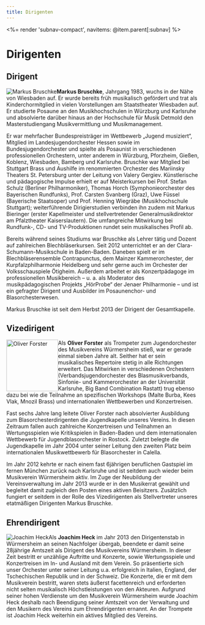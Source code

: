 ```yaml
---
title: Dirigenten
---
```


<%= render 'subnav-compact', navitems: @item.parent[:subnav] %>

# Dirigenten

## Dirigent

<div class="l-box" style="float: left">
<img src="/images/verein/bruschke.jpg" alt="Markus Bruschke">
</div>

**Markus Bruschke**, Jahrgang 1983, wuchs in der Nähe von Wiesbaden auf. Er wurde bereits früh musikalisch gefördert und trat als Kinderchormitglied in vielen Vorstellungen am Staatstheater Wiesbaden auf. Er studierte Posaune an den Musikhochschulen in Würzburg und Karlsruhe und absolvierte darüber hinaus an der Hochschule für Musik Detmold den Masterstudiengang Musikvermittlung und Musikmanagement.

Er war mehrfacher Bundespreisträger im Wettbewerb „Jugend musiziert“, Mitglied im Landesjugendorchester Hessen sowie im Bundesjugendorchester und spielte als Posaunist in verschiedenen professionellen Orchestern, unter anderem in Würzburg, Pforzheim, Gießen, Koblenz, Wiesbaden, Bamberg und Karlsruhe. Bruschke war Mitglied bei Stuttgart Brass und Aushilfe im renommierten Orchester des Mariinsky Theaters St. Petersburg unter der Leitung von Valery Gergiev. Künstlerische und pädagogische Impulse erhielt er auf Meisterkursen bei Prof. Stefan Schulz (Berliner Philharmoniker), Thomas Horch (Symphonieorchester des Bayerischen Rundfunks), Prof. Carsten Svanberg (Graz), Uwe Füssel (Bayerische Staatsoper) und Prof. Henning Wiegräbe (Musikhochschule Stuttgart); weiterführende Dirigierstudien verbinden ihn zudem mit Markus Bieringer (erster Kapellmeister und stellvertretender Generalmusikdirektor am Pfalztheater Kaiserslautern). Die umfangreiche Mitwirkung bei Rundfunk-, CD- und TV-Produktionen rundet sein musikalisches Profil ab.

Bereits während seines Studiums war Bruschke als Lehrer tätig und Dozent auf zahlreichen Blechbläserkursen. Seit 2012 unterrichtet er an der Clara-Schumann-Musikschule in Baden-Baden. Daneben spielt er im Blechbläserensemble Contrapunctus, dem Mainzer Kammerorchester, der Kurpfalzphilharmonie Heidelberg und sehr gerne auch im Orchester der Volksschauspiele Ötigheim. Außerdem arbeitet er als Konzertpädagoge im professionellen Musikbereich – u. a. als Moderator des musikpädagogischen Projekts „HörProbe“ der Jenaer Philharmonie – und ist ein gefragter Dirigent und Ausbilder im Posaunenchor- und Blasorchesterwesen. 

Markus Bruschke ist seit dem Herbst 2013 der Dirigent der Gesamtkapelle.

## Vizedirigent

<div class="l-box" style="float: left">
<img src="/images/verein/olli.jpg" alt="Oliver Forster" style="height: 135px; width: auto">
</div>

Als **Oliver Forster** als Trompeter zum Jugendorchester des Musikvereins 
Würmersheim stieß, war er gerade einmal sieben Jahre alt. Seither hat er sein 
musikalisches Repertoire stetig in alle Richtungen erweitert. Das Mitwirken in 
verschiedenen Orchestern (Verbandsjugendorchester des Blasmusikverbands, 
Sinfonie- und Kammerorchester an der Universität Karlsruhe, Big Band 
Combination Rastatt) trug ebenso dazu bei wie die Teilnahme an spezifischen 
Workshops (Malte Burba, Kees Vlak, Mnozil Brass) und internationalen 
Wettbewerben und Konzertreisen.

Fast sechs Jahre lang leitete Oliver Forster nach absolvierter Ausbildung zum 
Blasorchesterdirigenten die Jugendkapelle unseres Vereins. In diesen Zeitraum 
fallen auch zahlreiche Konzertreisen und Teilnahmen an Wertungsspielen 
wie Kritikspielen in Baden-Baden und dem internationalen Wettbewerb für 
Jugendblasorchester in Rostock. Zuletzt belegte die Jugendkapelle im Jahr 2004 
unter seiner Leitung den zweiten Platz beim internationalen Musikwettbewerb für 
Blasorchester in Calella.

Im Jahr 2012 kehrte er nach einem fast 6jährigen beruflichen Gastspiel im fernen 
München zurück nach Karlsruhe und ist seitdem auch wieder beim Musikverein
Würmersheim aktiv. Im Zuge der Neubildung der Vereinsverwaltung im Jahr 2013 
wurde er in den Musikerrat gewählt und begleitet damit zugleich den Posten eines 
aktiven Beisitzers. Zusätzlich fungiert er seitdem in der Rolle des Vizedirigenten als 
Stellvertreter unseres etatmäßigen Dirigenten Markus Bruschke.

## Ehrendirigent

<div class="l-box" style="float: left">
<img src="/images/verein/joachim.jpg" alt="Joachim Heck">
</div>

Als **Joachim Heck** im Jahr 2013 den Dirigentenstab in Würmersheim an seinen 
Nachfolger übergab, beendete er damit seine 28jährige Amtszeit als Dirigent 
des Musikvereins Würmersheim. In dieser Zeit bestritt er unzählige Auftritte und 
Konzerte, sowie Wertungsspiele und Konzertreisen im In- und Ausland mit dem 
Verein. So präsentierte sich unser Orchester unter seiner Leitung u.a. erfolgreich in 
Italien, England, der Tschechischen Republik und in der Schweiz. Die Konzerte, die 
er mit dem Musikverein bestritt, waren stets äußerst facettenreich und erforderten 
nicht selten musikalisch Höchstleistungen von den Akteuren. Aufgrund seiner hohen 
Verdienste um den Musikverein Würmersheim wurde Joachim Heck deshalb nach 
Beendigung seiner Amtszeit von der Verwaltung und den Musikern des Vereins zum 
Ehrendirigenten ernannt. An der Trompete ist Joachim Heck weiterhin ein aktives 
Mitglied des Vereins.
